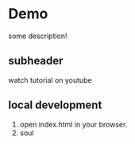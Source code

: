 # Demo
some description!
## subheader
 watch tutorial on youtube
 ## local development

 1. open index.html in your browser.
 2. soul